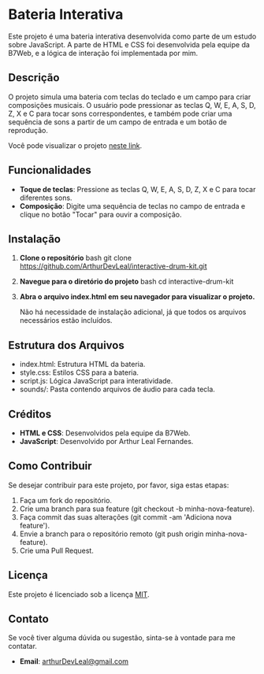 # Bateria Interativa

Este projeto é uma bateria interativa desenvolvida como parte de um estudo sobre JavaScript. A parte de HTML e CSS foi desenvolvida pela equipe da B7Web, e a lógica de interação foi implementada por mim.

## Descrição

O projeto simula uma bateria com teclas do teclado e um campo para criar composições musicais. O usuário pode pressionar as teclas Q, W, E, A, S, D, Z, X e C para tocar sons correspondentes, e também pode criar uma sequência de sons a partir de um campo de entrada e um botão de reprodução.

Você pode visualizar o projeto [neste link](https://arthurdevleal.github.io/interactive-drum-kit/).

## Funcionalidades

- **Toque de teclas**: Pressione as teclas Q, W, E, A, S, D, Z, X e C para tocar diferentes sons.
- **Composição**: Digite uma sequência de teclas no campo de entrada e clique no botão "Tocar" para ouvir a composição.

## Instalação

1. **Clone o repositório**
bash
   git clone <https://github.com/ArthurDevLeal/interactive-drum-kit.git>
   
2. **Navegue para o diretório do projeto**
bash
   cd interactive-drum-kit
   
3. **Abra o arquivo index.html em seu navegador para visualizar o projeto.**

   Não há necessidade de instalação adicional, já que todos os arquivos necessários estão incluídos.

## Estrutura dos Arquivos

- index.html: Estrutura HTML da bateria.
- style.css: Estilos CSS para a bateria.
- script.js: Lógica JavaScript para interatividade.
- sounds/: Pasta contendo arquivos de áudio para cada tecla.

## Créditos

- **HTML e CSS**: Desenvolvidos pela equipe da B7Web.
- **JavaScript**: Desenvolvido por Arthur Leal Fernandes.

## Como Contribuir

Se desejar contribuir para este projeto, por favor, siga estas etapas:

1. Faça um fork do repositório.
2. Crie uma branch para sua feature (git checkout -b minha-nova-feature).
3. Faça commit das suas alterações (git commit -am 'Adiciona nova feature').
4. Envie a branch para o repositório remoto (git push origin minha-nova-feature).
5. Crie uma Pull Request.

## Licença

Este projeto é licenciado sob a licença [MIT](LICENSE).

## Contato

Se você tiver alguma dúvida ou sugestão, sinta-se à vontade para me contatar.

- **Email**: arthurDevLeal@gmail.com

